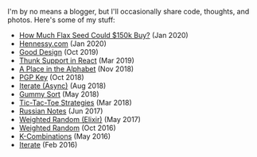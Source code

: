 I'm by no means a blogger, but I'll occasionally share code, thoughts, and photos. Here's some of my stuff:

- [How Much Flax Seed Could $150k Buy?](/how-much-flax-seed-could-150k-buy) (Jan 2020)
- [Hennessy.com](/hennessy) (Jan 2020)
- [Good Design](/good-design) (Oct 2019)
- [Thunk Support in React](/thunk-support-in-react) (Mar 2019)
- [A Place in the Alphabet](/a-place-in-the-alphabet) (Nov 2018)
- [PGP Key](/pgp-key) (Oct 2018)
- [Iterate (Async)](/iterate-async) (Aug 2018)
- [Gummy Sort](/gummy-sort) (May 2018)
- [Tic-Tac-Toe Strategies](/tic-tac-toe-strategies) (Mar 2018)
- [Russian Notes](/russian-notes) (Jun 2017)
- [Weighted Random (Elixir)](/weighted-random-elixir) (May 2017)
- [Weighted Random](/weighted-random) (Oct 2016)
- [K-Combinations](/k-combinations) (May 2016)
- [Iterate](/iterate) (Feb 2016)
